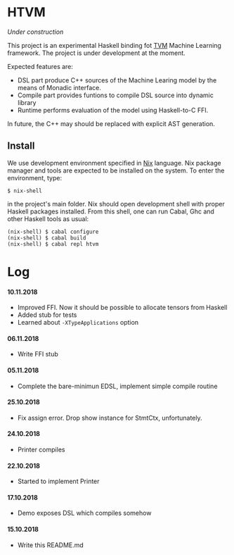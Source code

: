 HTVM
====

*Under construction*

This project is an experimental Haskell binding fot [TVM](https://tvm.ai)
Machine Learning framework. The project is under development at the moment.

Expected features are:

* DSL part produce C++ sources of the Machine Learing model by the means of
  Monadic interface.
* Compile part provides funtions to compile DSL source into dynamic library
* Runtime performs evaluation of the model using Haskell-to-C FFI.


In future, the C++ may should be replaced with explicit AST generation.

Install
-------

We use development environment specified in [Nix](https://nixos.org/nix)
language. Nix package manager and tools are expected to be installed on the
system. To enter the environment, type:

    $ nix-shell

in the project's main folder. Nix should open development shell with proper
Haskell packages installed. From this shell, one can run Cabal, Ghc and other
Haskell tools as usual:

    (nix-shell) $ cabal configure
    (nix-shell) $ cabal build
    (nix-shell) $ cabal repl htvm

Log
===

#### 10.11.2018
 * Improved FFI. Now it should be possible to allocate tensors from Haskell
 * Added stub for tests
 * Learned about `-XTypeApplications` option

#### 06.11.2018
 * Write FFI stub

#### 05.11.2018
 * Complete the bare-minimun EDSL, implement simple compile routine

#### 25.10.2018
 * Fix assign error. Drop show instance for StmtCtx, unfortunately.

#### 24.10.2018
 * Printer compiles

#### 22.10.2018
 * Started to implement Printer

#### 17.10.2018
 * Demo exposes DSL which compiles somehow

#### 15.10.2018
 * Write this README.md
